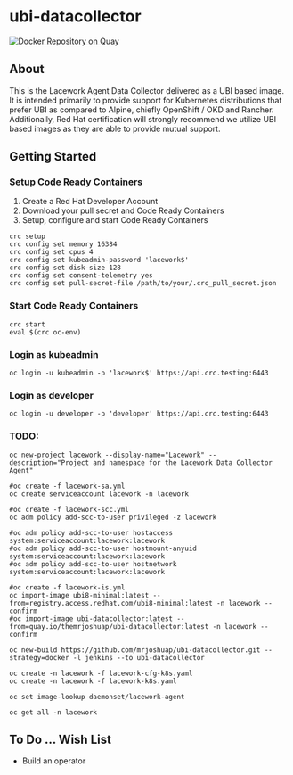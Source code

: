 # ubi-datacollector

[![Docker Repository on Quay](https://quay.io/repository/themrjoshuap/ubi-datacollector/status "Docker Repository on Quay")](https://quay.io/repository/themrjoshuap/ubi-datacollector)

## About
This is the Lacework Agent Data Collector delivered as a UBI based image.  It is intended primarily to provide support for Kubernetes distributions that prefer UBI as compared to Alpine, chiefly OpenShift / OKD and Rancher.  Additionally, Red Hat certification will strongly recommend we utilize UBI based images as they are able to provide mutual support.

## Getting Started

### Setup Code Ready Containers
1. Create a Red Hat Developer Account
2. Download your pull secret and Code Ready Containers
3. Setup, configure and start Code Ready Containers
```
crc setup
crc config set memory 16384
crc config set cpus 4
crc config set kubeadmin-password 'lacework$'
crc config set disk-size 128
crc config set consent-telemetry yes
crc config set pull-secret-file /path/to/your/.crc_pull_secret.json
```

### Start Code Ready Containers
```
crc start
eval $(crc oc-env)
```

### Login as kubeadmin
```
oc login -u kubeadmin -p 'lacework$' https://api.crc.testing:6443
```

### Login as developer
```
oc login -u developer -p 'developer' https://api.crc.testing:6443
```

### TODO:
```
oc new-project lacework --display-name="Lacework" --description="Project and namespace for the Lacework Data Collector Agent"

#oc create -f lacework-sa.yml
oc create serviceaccount lacework -n lacework

#oc create -f lacework-scc.yml
oc adm policy add-scc-to-user privileged -z lacework

#oc adm policy add-scc-to-user hostaccess system:serviceaccount:lacework:lacework
#oc adm policy add-scc-to-user hostmount-anyuid system:serviceaccount:lacework:lacework
#oc adm policy add-scc-to-user hostnetwork system:serviceaccount:lacework:lacework

#oc create -f lacework-is.yml
oc import-image ubi8-minimal:latest --from=registry.access.redhat.com/ubi8-minimal:latest -n lacework --confirm
#oc import-image ubi-datacollector:latest --from=quay.io/themrjoshuap/ubi-datacollector:latest -n lacework --confirm

oc new-build https://github.com/mrjoshuap/ubi-datacollector.git --strategy=docker -l jenkins --to ubi-datacollector

oc create -n lacework -f lacework-cfg-k8s.yaml
oc create -n lacework -f lacework-k8s.yaml

oc set image-lookup daemonset/lacework-agent

oc get all -n lacework
```

## To Do ... Wish List

* Build an operator
